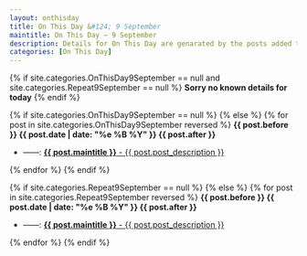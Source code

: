 ```yaml
---
layout: onthisday
title: On This Day &#124; 9 September
maintitle: On This Day — 9 September
description: Details for On This Day are genarated by the posts added to the website so the content is subject to changes/updates over time.
categories: [On This Day]
---
```


{% if site.categories.OnThisDay9September == null and site.categories.Repeat9September == null %}
<strong>Sorry no known details for today</strong>
{% endif %}

{% if site.categories.OnThisDay9September == null %}
{% else %}
{% for post in site.categories.OnThisDay9September reversed %}
<strong>{{ post.before }} {{ post.date | date: "%e %B %Y" }} {{ post.after }}</strong>
<ul>
<li> ——: <a href="{{ post.url }}"><strong>{{ post.maintitle }}</strong> - {{ post.post_description }}</a></li>
</ul>
{% endfor %}
{% endif %}

{% if site.categories.Repeat9September == null %}
{% else %}
{% for post in site.categories.Repeat9September reversed %}
<strong>{{ post.before }} {{ post.date | date: "%e %B %Y" }} {{ post.after }}</strong>
<ul>
<li> ——: <a href="{{ post.url }}"><strong>{{ post.maintitle }}</strong> - {{ post.post_description }}</a></li>
</ul>
{% endfor %}
{% endif %}
